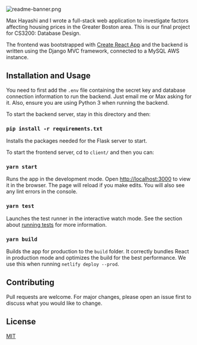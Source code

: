 ![readme-banner.png](./client/src/assets/topbanner.jpeg)

Max Hayashi and I wrote a full-stack web application to investigate factors affecting housing prices in the
Greater Boston area. This is our final project for CS3200: Database Design.

The frontend was bootstrapped with [Create React App](https://github.com/facebook/create-react-app) and the
backend is written using the Django MVC framework, connected to a MySQL AWS instance.

## Installation and Usage
You need to first add the `.env` file containing the secret key and database connection information to run the backend. 
Just email me or Max asking for it. Also, ensure you are using Python 3 when running the backend.

To start the backend server, stay in this directory and then:

### `pip install -r requirements.txt`

Installs the packages needed for the Flask server to start.


To start the frontend server, cd to `client/` and then you can:

### `yarn start`

Runs the app in the development mode. Open [http://localhost:3000](http://localhost:3000) to view it in the browser. The page will reload if you make edits. You will also see any lint errors in the console.

### `yarn test`

Launches the test runner in the interactive watch mode. See the section about [running tests](https://facebook.github.io/create-react-app/docs/running-tests) for more information.

### `yarn build`

Builds the app for production to the `build` folder. It correctly bundles React in production mode and optimizes the build for the best performance. We use this when running `netlify deploy --prod`.

## Contributing
Pull requests are welcome. For major changes, please open an issue first to discuss what you would like to change.

## License
[MIT](https://choosealicense.com/licenses/mit/)